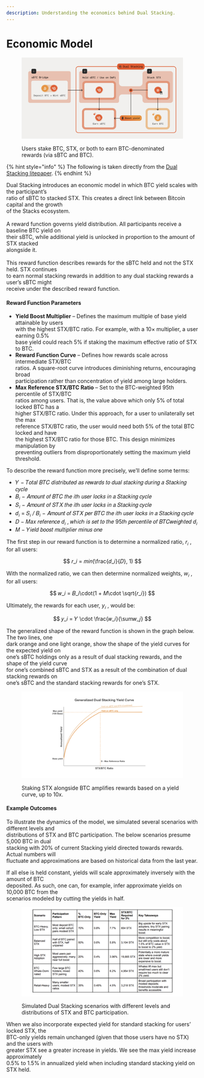 ```yaml
---
description: Understanding the economics behind Dual Stacking.
---
```


# Economic Model

<figure><img src="../.gitbook/assets/image (2).png" alt=""><figcaption><p>Users stake BTC, STX, or both to earn BTC-denominated rewards (via sBTC and BTC).</p></figcaption></figure>

{% hint style="info" %}
The following is taken directly from the [Dual Stacking litepaper](https://github.com/stx-labs/papers/blob/main/Dual%20Stacking%20Litepaper.pdf).
{% endhint %}

Dual Stacking introduces an economic model in which BTC yield scales with the participant’s\
ratio of sBTC to stacked STX. This creates a direct link between Bitcoin capital and the growth\
of the Stacks ecosystem.\
\
A reward function governs yield distribution. All participants receive a baseline BTC yield on\
their sBTC, while additional yield is unlocked in proportion to the amount of STX stacked\
alongside it.\
\
This reward function describes rewards for the sBTC held and not the STX held. STX continues\
to earn normal stacking rewards in addition to any dual stacking rewards a user’s sBTC might\
receive under the described reward function.

#### Reward Function Parameters

* **Yield Boost Multiplier** – Defines the maximum multiple of base yield attainable by users\
  with the highest STX/BTC ratio. For example, with a 10× multiplier, a user earning 0.5%\
  base yield could reach 5% if staking the maximum effective ratio of STX to BTC.
* **Reward Function Curve** – Defines how rewards scale across intermediate STX/BTC\
  ratios. A square-root curve introduces diminishing returns, encouraging broad\
  participation rather than concentration of yield among large holders.
* **Max Reference STX/BTC Ratio** – Set to the BTC-weighted 95th percentile of STX/BTC\
  ratios among users. That is, the value above which only 5% of total locked BTC has a\
  higher STX/BTC ratio. Under this approach, for a user to unilaterally set the max\
  reference STX/BTC ratio, the user would need both 5% of the total BTC locked and have\
  the highest STX/BTC ratio for those BTC. This design minimizes manipulation by\
  preventing outliers from disproportionately setting the maximum yield threshold.

To describe the reward function more precisely, we’ll define some terms:

* 𝑌 − 𝑇𝑜𝑡𝑎𝑙 𝐵𝑇𝐶 𝑑𝑖𝑠𝑡𝑟𝑖𝑏𝑢𝑡𝑒𝑑 𝑎𝑠 𝑟𝑒𝑤𝑎𝑟𝑑𝑠 𝑡𝑜 𝑑𝑢𝑎𝑙 𝑠𝑡𝑎𝑐𝑘𝑖𝑛𝑔 𝑑𝑢𝑟𝑖𝑛𝑔 𝑎 𝑆𝑡𝑎𝑐𝑘𝑖𝑛𝑔 𝑐𝑦𝑐𝑙𝑒
* 𝐵<sub>𝑖</sub> − 𝐴𝑚𝑜𝑢𝑛𝑡 𝑜𝑓 𝐵𝑇𝐶 𝑡ℎ𝑒 𝑖𝑡ℎ 𝑢𝑠𝑒𝑟 𝑙𝑜𝑐𝑘𝑠 𝑖𝑛 𝑎 𝑆𝑡𝑎𝑐𝑘𝑖𝑛𝑔 𝑐𝑦𝑐𝑙𝑒
* 𝑆<sub>𝑖</sub> − 𝐴𝑚𝑜𝑢𝑛𝑡 𝑜𝑓 𝑆𝑇𝑋 𝑡ℎ𝑒 𝑖𝑡ℎ 𝑢𝑠𝑒𝑟 𝑙𝑜𝑐𝑘𝑠 𝑖𝑛 𝑎 𝑆𝑡𝑎𝑐𝑘𝑖𝑛𝑔 𝑐𝑦𝑐𝑙𝑒
* 𝑑<sub>𝑖</sub> = 𝑆<sub>𝑖</sub> _/_ 𝐵<sub>𝑖</sub> − 𝐴𝑚𝑜𝑢𝑛𝑡 𝑜𝑓 𝑆𝑇𝑋 𝑝𝑒𝑟 𝐵𝑇𝐶 𝑡ℎ𝑒 𝑖𝑡ℎ 𝑢𝑠𝑒𝑟 𝑙𝑜𝑐𝑘𝑠 𝑖𝑛 𝑎 𝑆𝑡𝑎𝑐𝑘𝑖𝑛𝑔 𝑐𝑦𝑐𝑙𝑒
* 𝐷 − 𝑀𝑎𝑥 𝑟𝑒𝑓𝑒𝑟𝑒𝑛𝑐𝑒 𝑑<sub>𝑖</sub> , 𝑤ℎ𝑖𝑐ℎ 𝑖𝑠 𝑠𝑒𝑡 𝑡𝑜 𝑡ℎ𝑒 95𝑡ℎ 𝑝𝑒𝑟𝑐𝑒𝑛𝑡𝑖𝑙𝑒 𝑜𝑓 𝐵𝑇𝐶𝑤𝑒𝑖𝑔ℎ𝑡𝑒𝑑 𝑑<sub>𝑖</sub>
* 𝑀 − 𝑌𝑖𝑒𝑙𝑑 𝑏𝑜𝑜𝑠𝑡 𝑚𝑢𝑙𝑡𝑖𝑝𝑙𝑖𝑒𝑟 𝑚𝑖𝑛𝑢𝑠 𝑜𝑛𝑒

The first step in our reward function is to determine a normalized ratio, 𝑟<sub>𝑖</sub> , for all users:

$$
𝑟_𝑖 = 𝑚𝑖𝑛(\frac{𝑑_𝑖}{𝐷}, 1)
$$

With the normalized ratio, we can then determine normalized weights, _w_<sub>𝑖</sub> , for all users:

$$
𝑤_𝑖 = 𝐵_𝑖\cdot(1 + 𝑀\cdot \sqrt{𝑟_𝑖})
$$

Ultimately, the rewards for each user, _y_<sub>𝑖</sub> , would be:

$$
𝑦_𝑖 = 𝑌 \cdot \frac{𝑤_𝑖}{\sum𝑤_𝑗}
$$

The generalized shape of the reward function is shown in the graph below. The two lines, one\
dark orange and one light orange, show the shape of the yield curves for the expected yield on\
one’s sBTC holdings only as a result of dual stacking rewards, and the shape of the yield curve\
for one’s combined sBTC and STX as a result of the combination of dual stacking rewards on\
one’s sBTC and the standard stacking rewards for one’s STX.

<div data-with-frame="true"><figure><img src="../.gitbook/assets/image (5).png" alt=""><figcaption><p>Staking STX alongside BTC amplifies rewards based on a yield curve, up to 10x.</p></figcaption></figure></div>

#### Example Outcomes

To illustrate the dynamics of the model, we simulated several scenarios with different levels and\
distributions of STX and BTC participation. The below scenarios presume 5,000 BTC in dual\
stacking with 20% of current Stacking yield directed towards rewards. Actual numbers will\
fluctuate and approximations are based on historical data from the last year.&#x20;

If all else is held constant, yields will scale approximately inversely with the amount of BTC\
deposited. As such, one can, for example, infer approximate yields on 10,000 BTC from the\
scenarios modeled by cutting the yields in half.

<div data-with-frame="true"><figure><img src="../.gitbook/assets/image (4).png" alt=""><figcaption><p>Simulated Dual Stacking scenarios with different levels and<br>distributions of STX and BTC participation.</p></figcaption></figure></div>

When we also incorporate expected yield for standard stacking for users’ locked STX, the\
BTC-only yields remain unchanged (given that those users have no STX) and the users with\
greater STX see a greater increase in yields. We see the max yield increase approximately\
0.5% to 1.5% in annualized yield when including standard stacking yield on STX held.
